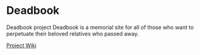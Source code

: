 Deadbook
========

Deadbook project 
Deadbook is a memorial site for all of those who want to perpetuate their beloved relatives who passed away.

[Project Wiki](https://github.com/orenger/Deadbook/wiki)
